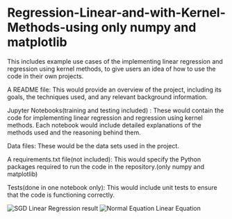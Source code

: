 # Regression-Linear-and-with-Kernel-Methods-using only numpy and matplotlib
This includes example use cases of the implementing linear regression and regression using kernel methods, to give users an idea of how to use the code in their own projects.

A README file: This would provide an overview of the project, including its goals, the techniques used, and any relevant background information.

Jupyter Notebooks(training and testing included) : These would contain the code for implementing linear regression and regression using kernel methods. Each notebook would include detailed explanations of the methods used and the reasoning behind them.

Data files: These would be the data sets used in the project.

A requirements.txt file(not included): This would specify the Python packages required to run the code in the repository.(only numpy and matplotlib)


Tests(done in one notebook only): This would include unit tests to ensure that the code is functioning correctly.

![SGD Linear Regression result](https://user-images.githubusercontent.com/101024664/224491205-942232b3-0064-4d05-a4e3-65420b771175.png)
![Normal Equation Linear Equation](https://user-images.githubusercontent.com/101024664/224491212-3ab86643-9ea4-4cbb-8bf4-f590e989aa37.png)

